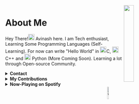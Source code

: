 <!--Git Pic-->
<img align="right" src="https://avatars.githubusercontent.com/u/56125142?v=4" width="25%"/>

<!--About me-->
<h1>About Me</h1>
<p>Hey There!<img src="https://media.giphy.com/media/hvRJCLFzcasrR4ia7z/giphy.gif" height="20"> Avinash here. I am Tech enthusiast, Learning Some Programming Languages (Self-Learning). For now can write "Hello World" in <img height="20" src="https://www.joshinnovations.com/adminstyles/img/gallery/1612173696.png">C, <img height="20" src="https://www.freeiconspng.com/uploads/c--logo-icon-0.png"/> C++
    and <img height="20" src="https://sonhasoftware.com/wp-content/uploads/2021/07/python.png"> Python (More Coming Soon). Learning a lot through Open-source Community.</p>

<!-- Contact -->
<details>
<summary><b>Contact</b></summary>
<br>
    <ul>
        <li><a href="https://t.me/davinash97">Telegram</a></li>
        <li><a href="https://forum.xda-developers.com/member.php?u=7782180"> XDA </a></li>
    </ul>
</details>

<!-- Contributions-->
<details>
<summary><b>My Contributions</b></summary>
<br>
<ul>
    <details>
    <summary><b>Kernel(s)</b></summary>
    <br>
        <ul>
            <li><details>
            <summary>AEON Kernel <b>For Exynos 7870</b></summary>
                <ul>
                    <li><a href="https://github.com/davinash97/AEON"> Source </a></li>
                    <li><a href="https://github.com/davinash97/AEON/releases"> Prebuilts </a></li>
                </ul>
                </details></li>
            <!--li><details>
            <summary>Prish Kernel <b>For Exynos 9611</b><i> (Just small Contributions)</i></summary>
                <ul>
                    <li><a href="https://github.com/neel0210/Kakarot_Kernel_M30sdd"> Source </a></li>
                    <li><a href="https://github.com/PrishKernel/PrishKernel_9611/releases"> Prebuilts </a></li>
                </ul>
            </details></li-->
        </ul>
        <ul>
            </details>
            <details>
            <summary><b>Telegram Bot</b></summary>
                <ul>
                    <li><a href="https://github.com/davinash97/avabot">Source</a></li>
                    <li><a href="https://t.me/davinash97bot">Link to Bot</a></li>
                </ul>
            </details>
            <details>
            <summary><b>Kitchen </b><i>(More Like Unpacker and Repacker)</i></summary>
                <ul>
                    <li><a href="https://github.com/neel0210/dynamic">Dynamic Unpacker</a></li>
                </ul>
            </details>
            <details>
            <summary><b>Shell </b><i>(Tried to make it easy for Beginners.)</i></summary>
                <ul>
                    <li><a href="https://github.com/davinash97/shell">Shell for beginners</a></li>
                </ul>
            </details>
            <details>
            <summary><b>Shellgram </b><i>(For Developers, to send Files to Chat/Channel using shell)</i></summary>
                <ul>
                    <li><a href="https://github.com/davinash97/shellgram">Shellgram</a></li>
                </ul>
            </details>
        </ul>
    </details>
</ul>

<!--Stats-->
<!--details>
<summary><b>My GitHub Stats</b></summary>
<br>
    <ul>
        <img src="https://github-readme-streak-stats.herokuapp.com/?user=DAvinash97&theme=dark" alt="Github_Stats1" width="45%">
    </ul>
    <ul>
        <img src="https://github-readme-stats.vercel.app/api?username=davinash97&show_icons=true&theme=gotham" alt="Github_Stats2" width="45%">
    </ul>
</details-->

<!--Spotify Now-Playing-->
<details>
<br>
<summary><b>Now-Playing on Spotify</b></summary>
    <a href="#">
        <img src="https://spotify-github-profile.vercel.app/api/view?uid=z9ibhe1uo5xq5rbzduksdvwb3&cover_image=true&theme=novatorem" width="50%">
    </a>
</details>

<!--Visitor Badge-->
<img src="https://visitor-badge.laobi.icu/badge?page_id=davinash97.davinash97" alt="VisitorBadge" align="right" width="10%">
